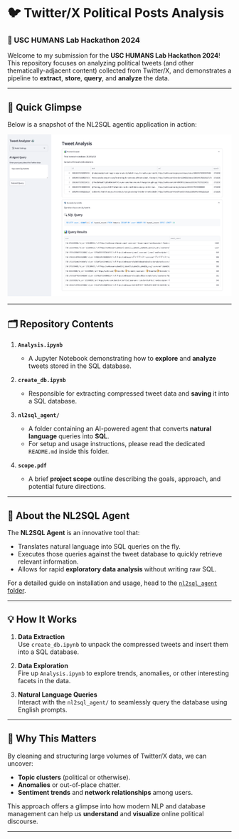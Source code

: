 # 🐦 Twitter/X Political Posts Analysis  
### 🚀 USC HUMANS Lab Hackathon 2024

Welcome to my submission for the **USC HUMANS Lab Hackathon 2024**!  
This repository focuses on analyzing political tweets (and other thematically-adjacent content) collected from Twitter/X, and demonstrates a pipeline to **extract**, **store**, **query**, and **analyze** the data. 

---

## 📸 Quick Glimpse

Below is a snapshot of the NL2SQL agentic application in action:

![App Screenshot](./images/nl2sql.png)

---

## 🗂 Repository Contents

1. **`Analysis.ipynb`**  
   - A Jupyter Notebook demonstrating how to **explore** and **analyze** tweets stored in the SQL database.
   
2. **`create_db.ipynb`**  
   - Responsible for extracting compressed tweet data and **saving** it into a SQL database.

3. **`nl2sql_agent/`**  
   - A folder containing an AI-powered agent that converts **natural language** queries into **SQL**.  
   - For setup and usage instructions, please read the dedicated `README.md` inside this folder.

4. **`scope.pdf`**  
   - A brief **project scope** outline describing the goals, approach, and potential future directions.

---

## 🤖 About the NL2SQL Agent

The **NL2SQL Agent** is an innovative tool that:
- Translates natural language into SQL queries on the fly.
- Executes those queries against the tweet database to quickly retrieve relevant information.
- Allows for rapid **exploratory data analysis** without writing raw SQL.

For a detailed guide on installation and usage, head to the [`nl2sql_agent` folder](./nl2sql_agent/README.md).

---

## 💡 How It Works

1. **Data Extraction**  
   Use `create_db.ipynb` to unpack the compressed tweets and insert them into a SQL database.
   
2. **Data Exploration**  
   Fire up `Analysis.ipynb` to explore trends, anomalies, or other interesting facets in the data.
   
3. **Natural Language Queries**  
   Interact with the `nl2sql_agent/` to seamlessly query the database using English prompts.

---

## 🎯 Why This Matters

By cleaning and structuring large volumes of Twitter/X data, we can uncover:
- **Topic clusters** (political or otherwise).
- **Anomalies** or out-of-place chatter.
- **Sentiment trends** and **network relationships** among users.  

This approach offers a glimpse into how modern NLP and database management can help us **understand** and **visualize** online political discourse.

---

